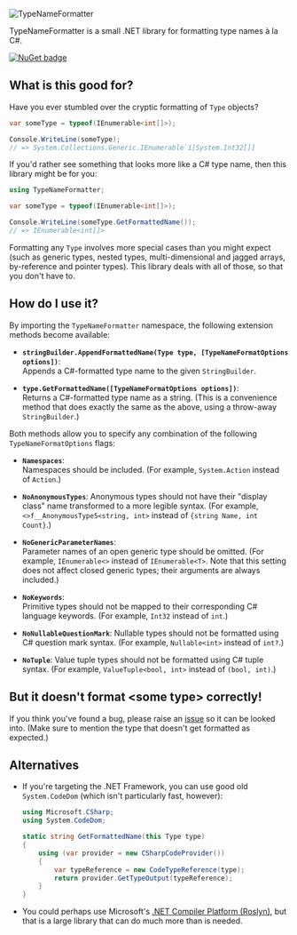 ﻿![TypeNameFormatter](https://github.com/stakx/typenameformatter/raw/master/assets/icon-64x64.png "TypeNameFormatter")

TypeNameFormatter is a small .NET library for formatting type names à la C#. 

[![NuGet badge](https://img.shields.io/nuget/v/TypeNameFormatter.Sources.svg)](https://www.nuget.org/packages/TypeNameFormatter.Sources "Package available on NuGet.org")


## What is this good for?

Have you ever stumbled over the cryptic formatting of `Type` objects?

```csharp
var someType = typeof(IEnumerable<int[]>);

Console.WriteLine(someType);
// => System.Collections.Generic.IEnumerable`1[System.Int32[]]
```

If you'd rather see something that looks more like a C# type name, then this library might be for you:

```csharp
using TypeNameFormatter;

var someType = typeof(IEnumerable<int[]>);

Console.WriteLine(someType.GetFormattedName());
// => IEnumerable<int[]>
```

Formatting any `Type` involves more special cases than you might expect (such as generic types, nested types, multi-dimensional and jagged arrays, by-reference and pointer types). This library deals with all of those, so that you don't have to.


## How do I use it?

By importing the `TypeNameFormatter` namespace, the following extension methods become available:

* **`stringBuilder.AppendFormattedName(Type type, [TypeNameFormatOptions options])`**:  
  Appends a C#-formatted type name to the given `StringBuilder`.
 
* **`type.GetFormattedName([TypeNameFormatOptions options])`**:  
  Returns a C#-formatted type name as a string. (This is a convenience method that does exactly the same as the above, using a throw-away `StringBuilder`.)

Both methods allow you to specify any combination of the following `TypeNameFormatOptions` flags:

* **`Namespaces`**:  
  Namespaces should be included. (For example, `System.Action` instead of `Action`.)

* **`NoAnonymousTypes`**:
  Anonymous types should not have their "display class" name transformed to a more legible syntax. (For example, `<>f__AnonymousType5<string, int>` instead of `{string Name, int Count}`.)

* **`NoGenericParameterNames`**:  
  Parameter names of an open generic type should be omitted. (For example, `IEnumerable<>` instead of `IEnumerable<T>`. Note that this setting does not affect closed generic types; their arguments are always included.)

* **`NoKeywords`**:  
  Primitive types should not be mapped to their corresponding C# language keywords. (For example, `Int32` instead of `int`.)

* **`NoNullableQuestionMark`**:
  Nullable types should not be formatted using C# question mark syntax. (For example, `Nullable<int>` instead of `int?`.)

* **`NoTuple`**:
  Value tuple types should not be formatted using C# tuple syntax. (For example, `ValueTuple<bool, int>` instead of `(bool, int)`.)


## But it doesn't format \<some type\> correctly!

If you think you've found a bug, please raise an [issue](https://github.com/stakx/TypeNameFormatter/issues) so it can be looked into. (Make sure to mention the type that doesn't get formatted as expected.)


## Alternatives

* If you're targeting the .NET Framework, you can use good old `System.CodeDom` (which isn't particularly fast, however):

   ```csharp
   using Microsoft.CSharp;
   using System.CodeDom;

   static string GetFormattedName(this Type type)
   {
       using (var provider = new CSharpCodeProvider())
       {
           var typeReference = new CodeTypeReference(type);
           return provider.GetTypeOutput(typeReference);
       }
   }
   ```

* You could perhaps use Microsoft's [.NET Compiler Platform (Roslyn)](https://www.nuget.org/packages/Microsoft.CodeAnalysis "'Microsoft.CodeAnalysis' package on NuGet"), but that is a large library that can do much more than is needed.
